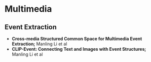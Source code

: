 # Multimedia




## Event Extraction
- **Cross-media Structured Common Space for Multimedia Event Extraction;** Manling Li et al 
- **CLIP-Event: Connecting Text and Images with Event Structures;** Manling Li et al
